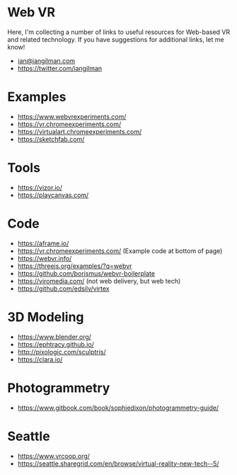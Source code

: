 # Web VR

Here, I'm collecting a number of links to useful resources for Web-based VR and related technology. If you have suggestions for additional links, let me know!

* ian@iangilman.com
* https://twitter.com/iangilman

# Examples

* https://www.webvrexperiments.com/
* https://vr.chromeexperiments.com/
* https://virtualart.chromeexperiments.com/
* https://sketchfab.com/

# Tools

* https://vizor.io/
* https://playcanvas.com/

# Code

* https://aframe.io/
* https://vr.chromeexperiments.com/ (Example code at bottom of page)
* https://webvr.info/
* https://threejs.org/examples/?q=webvr
* https://github.com/borismus/webvr-boilerplate
* https://viromedia.com/ (not web delivery, but web tech) 
* https://github.com/edsilv/virtex

# 3D Modeling

* https://www.blender.org/
* https://ephtracy.github.io/
* http://pixologic.com/sculptris/
* https://clara.io/

# Photogrammetry

* https://www.gitbook.com/book/sophiedixon/photogrammetry-guide/

# Seattle

* https://www.vrcoop.org/
* https://seattle.sharegrid.com/en/browse/virtual-reality-new-tech--5/
